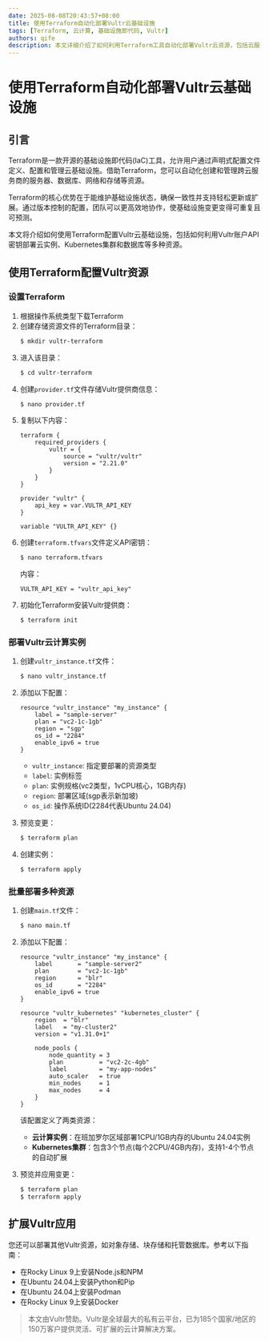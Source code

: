 ```yaml
---
date: 2025-08-08T20:43:57+08:00
title: 使用Terraform自动化部署Vultr云基础设施
tags: [Terraform, 云计算, 基础设施即代码, Vultr]
authors: qife
description: 本文详细介绍了如何利用Terraform工具自动化部署Vultr云资源，包括云服务器实例和Kubernetes集群的创建与管理，实现基础设施即代码的完整工作流程。
---
```


# 使用Terraform自动化部署Vultr云基础设施

## 引言

Terraform是一款开源的基础设施即代码(IaC)工具，允许用户通过声明式配置文件定义、配置和管理云基础设施。借助Terraform，您可以自动化创建和管理跨云服务商的服务器、数据库、网络和存储等资源。

Terraform的核心优势在于能维护基础设施状态，确保一致性并支持轻松更新或扩展。通过版本控制的配置，团队可以更高效地协作，使基础设施变更变得可重复且可预测。

本文将介绍如何使用Terraform配置Vultr云基础设施，包括如何利用Vultr账户API密钥部署云实例、Kubernetes集群和数据库等多种资源。

## 使用Terraform配置Vultr资源

### 设置Terraform

1. 根据操作系统类型下载Terraform
2. 创建存储资源文件的Terraform目录：
   ```bash
   $ mkdir vultr-terraform
   ```
3. 进入该目录：
   ```bash
   $ cd vultr-terraform
   ```
4. 创建`provider.tf`文件存储Vultr提供商信息：
   ```bash
   $ nano provider.tf
   ```
5. 复制以下内容：
   ```hcl
   terraform {
       required_providers {
           vultr = {
               source = "vultr/vultr"
               version = "2.21.0"
           }
       }
   }

   provider "vultr" {
       api_key = var.VULTR_API_KEY
   }

   variable "VULTR_API_KEY" {}
   ```
6. 创建`terraform.tfvars`文件定义API密钥：
   ```bash
   $ nano terraform.tfvars
   ```
   内容：
   ```
   VULTR_API_KEY = "vultr_api_key"
   ```
7. 初始化Terraform安装Vultr提供商：
   ```bash
   $ terraform init
   ```

### 部署Vultr云计算实例

1. 创建`vultr_instance.tf`文件：
   ```bash
   $ nano vultr_instance.tf
   ```
2. 添加以下配置：
   ```hcl
   resource "vultr_instance" "my_instance" {
       label = "sample-server"
       plan = "vc2-1c-1gb"
       region = "sgp"
       os_id = "2284"
       enable_ipv6 = true
   }
   ```
   - `vultr_instance`: 指定要部署的资源类型
   - `label`: 实例标签
   - `plan`: 实例规格(vc2类型，1vCPU核心，1GB内存)
   - `region`: 部署区域(sgp表示新加坡)
   - `os_id`: 操作系统ID(2284代表Ubuntu 24.04)

3. 预览变更：
   ```bash
   $ terraform plan
   ```
4. 创建实例：
   ```bash
   $ terraform apply
   ```

### 批量部署多种资源

1. 创建`main.tf`文件：
   ```bash
   $ nano main.tf
   ```
2. 添加以下配置：
   ```hcl
   resource "vultr_instance" "my_instance" {
       label       = "sample-server2"
       plan        = "vc2-1c-1gb"
       region      = "blr"
       os_id       = "2284"
       enable_ipv6 = true
   }

   resource "vultr_kubernetes" "kubernetes_cluster" {
       region  = "blr"
       label   = "my-cluster2"
       version = "v1.31.0+1"

       node_pools {
           node_quantity = 3
           plan          = "vc2-2c-4gb"
           label         = "my-app-nodes"
           auto_scaler   = true
           min_nodes     = 1
           max_nodes     = 4
       }
   }
   ```
   该配置定义了两类资源：
   - **云计算实例**：在班加罗尔区域部署1CPU/1GB内存的Ubuntu 24.04实例
   - **Kubernetes集群**：包含3个节点(每个2CPU/4GB内存)，支持1-4个节点的自动扩展

3. 预览并应用变更：
   ```bash
   $ terraform plan
   $ terraform apply
   ```

## 扩展Vultr应用

您还可以部署其他Vultr资源，如对象存储、块存储和托管数据库。参考以下指南：
- 在Rocky Linux 9上安装Node.js和NPM
- 在Ubuntu 24.04上安装Python和Pip
- 在Ubuntu 24.04上安装Podman
- 在Rocky Linux 9上安装Docker

> 本文由Vultr赞助。Vultr是全球最大的私有云平台，已为185个国家/地区的150万客户提供灵活、可扩展的云计算解决方案。
